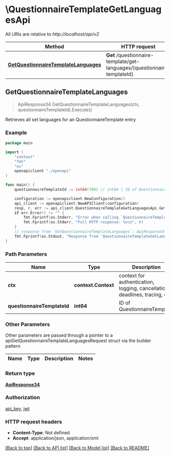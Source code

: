 # \QuestionnaireTemplateGetLanguagesApi

All URIs are relative to *http://localhost/api/v2*

Method | HTTP request | Description
------------- | ------------- | -------------
[**GetQuestionnaireTemplateLanguages**](QuestionnaireTemplateGetLanguagesApi.md#GetQuestionnaireTemplateLanguages) | **Get** /questionnaire-template/get-languages/{questionnaire-templateId} | Retrieves all set languages for an QuestionnaireTemplate entry



## GetQuestionnaireTemplateLanguages

> ApiResponse34 GetQuestionnaireTemplateLanguages(ctx, questionnaireTemplateId).Execute()

Retrieves all set languages for an QuestionnaireTemplate entry



### Example

```go
package main

import (
    "context"
    "fmt"
    "os"
    openapiclient "./openapi"
)

func main() {
    questionnaireTemplateId := int64(789) // int64 | ID of QuestionnaireTemplate

    configuration := openapiclient.NewConfiguration()
    api_client := openapiclient.NewAPIClient(configuration)
    resp, r, err := api_client.QuestionnaireTemplateGetLanguagesApi.GetQuestionnaireTemplateLanguages(context.Background(), questionnaireTemplateId).Execute()
    if err.Error() != "" {
        fmt.Fprintf(os.Stderr, "Error when calling `QuestionnaireTemplateGetLanguagesApi.GetQuestionnaireTemplateLanguages``: %v\n", err)
        fmt.Fprintf(os.Stderr, "Full HTTP response: %v\n", r)
    }
    // response from `GetQuestionnaireTemplateLanguages`: ApiResponse34
    fmt.Fprintf(os.Stdout, "Response from `QuestionnaireTemplateGetLanguagesApi.GetQuestionnaireTemplateLanguages`: %v\n", resp)
}
```

### Path Parameters


Name | Type | Description  | Notes
------------- | ------------- | ------------- | -------------
**ctx** | **context.Context** | context for authentication, logging, cancellation, deadlines, tracing, etc.
**questionnaireTemplateId** | **int64** | ID of QuestionnaireTemplate | 

### Other Parameters

Other parameters are passed through a pointer to a apiGetQuestionnaireTemplateLanguagesRequest struct via the builder pattern


Name | Type | Description  | Notes
------------- | ------------- | ------------- | -------------


### Return type

[**ApiResponse34**](ApiResponse_34.md)

### Authorization

[api_key](../README.md#api_key), [jwt](../README.md#jwt)

### HTTP request headers

- **Content-Type**: Not defined
- **Accept**: application/json, application/xml

[[Back to top]](#) [[Back to API list]](../README.md#documentation-for-api-endpoints)
[[Back to Model list]](../README.md#documentation-for-models)
[[Back to README]](../README.md)


